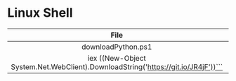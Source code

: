 # Linux Shell
| File | Link | PS Url |
|:---------:|:----------:|:---------:
|downloadPython.ps1|[downloadPython.ps1](https://github.com/rshnGhost/testing/blob/main/downloadPython.ps1)|```markdown
iex ((New-Object System.Net.WebClient).DownloadString('https://git.io/JR4jF'))```|
